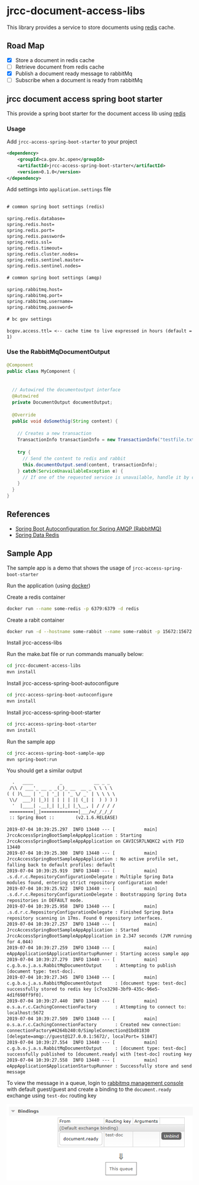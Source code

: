 # jrcc-document-access-libs

This library provides a service to store documents using [redis](https://redis.io/) cache.

## Road Map

* [X] Store a document in redis cache
* [ ] Retrieve document from redis cache
* [X] Publish a document ready message to rabbitMq
* [ ] Subscribe when a document is ready from rabbitMq

## jrcc document access spring boot starter

This provide a spring boot starter for the document access lib using [redis](https://redis.io/)

### Usage

Add `jrcc-access-spring-boot-starter` to your project

```xml
<dependency>
    <groupId>ca.gov.bc.open</groupId>
    <artifactId>jrcc-access-spring-boot-starter</artifactId>
    <version>0.1.0</version>
</dependency>
```

Add settings into `application.settings` file

```properties

# common spring boot settings (redis)

spring.redis.database=
spring.redis.host=
spring.redis.port=
spring.redis.password=
spring.redis.ssl=
spring.redis.timeout=
spring.redis.cluster.nodes=
spring.redis.sentinel.master=
spring.redis.sentinel.nodes=

# common spring boot settings (amqp)

spring.rabbitmq.host=
spring.rabbitmq.port=
spring.rabbitmq.username=
spring.rabbitmq.password=

# bc gov settings

bcgov.access.ttl= <-- cache time to live expressed in hours (default = 1)

```

### Use the RabbitMqDocumentOutput

```java
@Component
public class MyComponent {
  

  // Autowired the documentoutput interface
  @Autowired
  private DocumentOutput documentOutput; 
  
  @Override
  public void doSomethig(String content) {
    
    // Creates a new transaction
    TransactionInfo transactionInfo = new TransactionInfo("testfile.txt", "jrcc-access-sample", LocalDateTime.now());
    
    try {
      // Send the content to redis and rabbit
      this.documentOutput.send(content, transactionInfo); 
    } catch(ServiceUnavailableException e) {
      // If one of the requested service is unavailable, handle it by catching the custom ServiceUnavailableException
    }
  }
}
```

## References

* [Spring Boot Autoconfiguration for Spring AMQP (RabbitMQ)](https://docs.spring.io/spring-boot/docs/current/reference/html/boot-features-messaging.html#boot-features-amqp)
* [Spring Data Redis](https://docs.spring.io/spring-data/data-redis/docs/current/reference/html/)

## Sample App

The sample app is a demo that shows the usage of `jrcc-access-spring-boot-starter`

Run the application (using [docker](https://www.docker.com/))

Create a redis container

```bash
docker run --name some-redis -p 6379:6379 -d redis
```
Create a rabit container

```bash
docker run -d --hostname some-rabbit --name some-rabbit -p 15672:15672 -p 5672:5672 rabbitmq:3-management
```

Install jrcc-access-libs

Run the make.bat file or run commands manually below:

```bash
cd jrcc-document-access-libs
mvn install
```

Install jrcc-access-spring-boot-autoconfigure

```bash
cd jrcc-access-spring-boot-autoconfigure
mvn install
```

Install jrcc-access-spring-boot-starter

```bash
cd jrcc-access-spring-boot-starter
mvn install
```

Run the sample app

```bash
cd jrcc-access-spring-boot-sample-app
mvn spring-boot:run
```

You should get a similar output

```console
  .   ____          _            __ _ _
 /\\ / ___'_ __ _ _(_)_ __  __ _ \ \ \ \
( ( )\___ | '_ | '_| | '_ \/ _` | \ \ \ \
 \\/  ___)| |_)| | | | | || (_| |  ) ) ) )
  '  |____| .__|_| |_|_| |_\__, | / / / /
 =========|_|==============|___/=/_/_/_/
 :: Spring Boot ::        (v2.1.6.RELEASE)

2019-07-04 10:39:25.297  INFO 13440 --- [           main] JrccAccessSpringBootSampleAppApplication : Starting JrccAccessSpringBootSampleAppApplication on CAVICSR7LNQKC2 with PID 13440
2019-07-04 10:39:25.300  INFO 13440 --- [           main] JrccAccessSpringBootSampleAppApplication : No active profile set, falling back to default profiles: default
2019-07-04 10:39:25.919  INFO 13440 --- [           main] .s.d.r.c.RepositoryConfigurationDelegate : Multiple Spring Data modules found, entering strict repository configuration mode!
2019-07-04 10:39:25.922  INFO 13440 --- [           main] .s.d.r.c.RepositoryConfigurationDelegate : Bootstrapping Spring Data repositories in DEFAULT mode.
2019-07-04 10:39:25.958  INFO 13440 --- [           main] .s.d.r.c.RepositoryConfigurationDelegate : Finished Spring Data repository scanning in 17ms. Found 0 repository interfaces.
2019-07-04 10:39:27.257  INFO 13440 --- [           main] JrccAccessSpringBootSampleAppApplication : Started JrccAccessSpringBootSampleAppApplication in 2.347 seconds (JVM running for 4.044)
2019-07-04 10:39:27.259  INFO 13440 --- [           main] eAppApplication$ApplicationStartupRunner : Starting access sample app
2019-07-04 10:39:27.279  INFO 13440 --- [           main] c.g.b.o.j.a.s.RabbitMqDocumentOutput     : Attempting to publish [document type: test-doc].
2019-07-04 10:39:27.345  INFO 13440 --- [           main] c.g.b.o.j.a.s.RabbitMqDocumentOutput     : [document type: test-doc] successfully stored to redis key [c7ce3298-3bf9-435c-96e5-4d1f698ff9f0].
2019-07-04 10:39:27.440  INFO 13440 --- [           main] o.s.a.r.c.CachingConnectionFactory       : Attempting to connect to: localhost:5672
2019-07-04 10:39:27.509  INFO 13440 --- [           main] o.s.a.r.c.CachingConnectionFactory       : Created new connection: connectionFactory#4264b240:0/SimpleConnection@1bd81830 [delegate=amqp://guest@127.0.0.1:5672/, localPort= 51847]
2019-07-04 10:39:27.554  INFO 13440 --- [           main] c.g.b.o.j.a.s.RabbitMqDocumentOutput     : [document type: test-doc] successfully published to [document.ready] with [test-doc] routing key
2019-07-04 10:39:27.558  INFO 13440 --- [           main] eAppApplication$ApplicationStartupRunner : Successfully store and send message
```

To view the message in a queue, login to [rabbitmq management console](http://localhost:15672) with default guest/guest and create a binding to the `document.ready` exchange using `test-doc` routing key

![binding](docs/document.ready.bind.png)